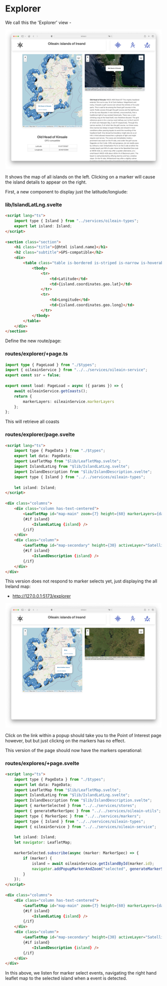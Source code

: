 # Explorer

We call this the 'Explorer' view -

![](img/09.png)

It shows the map of all islands on the left. Clicking on a marker will cause the island details to appear on the right.

First, a new component to display just the latitude/longiude:

### lib/IslandLatLng.svelte

~~~html
<script lang="ts">
	import type { Island } from "../services/oileain-types";
	export let island: Island;
</script>

<section class="section">
	<h1 class="title">{@html island.name}</h1>
	<h2 class="subtitle">GPS-compatible</h2>
	<div>
		<table class="table is-bordered is-striped is-narrow is-hoverable is-fullwidth">
			<tbody>
				<tr>
					<td>Latitude</td>
					<td>{island.coordinates.geo.lat}</td>
				</tr>
				<tr>
					<td>Longitude</td>
					<td>{island.coordinates.geo.long}</td>
				</tr>
			</tbody>
		</table>
	</div>
</section>
~~~

Define the new route/page:

### routes/explorer/+page.ts

~~~typescript
import type { PageLoad } from "./$types";
import { oileainService } from "../../services/oileain-service";
export const ssr = false;

export const load: PageLoad = async ({ params }) => {
	await oileainService.getCoasts();
	return {
		markerLayers: oileainService.markerLayers
	};
};
~~~

This will retrieve all coasts

### routes/explorer/page.svelte

~~~html
<script lang="ts">
	import type { PageData } from "./$types";
	export let data: PageData;
	import LeafletMap from "$lib/LeafletMap.svelte";
	import IslandLatLng from "$lib/IslandLatLng.svelte";
	import IslandDescription from "$lib/IslandDescription.svelte";
	import type { Island } from "../../services/oileain-types";

	let island: Island;
</script>

<div class="columns">
	<div class="column has-text-centered">
		<LeafletMap id="map-main" zoom={7} height={60} markerLayers={data.markerLayers} />
		{#if island}
			<IslandLatLng {island} />
		{/if}
	</div>
	<div class="column">
		<LeafletMap id="map-secondary" height={30} activeLayer="Satellite" />
		{#if island}
			<IslandDescription {island} />
		{/if}
	</div>
</div>
~~~

This version does not respond to marker selects yet, just displaying the all Ireland map:

- http://127.0.0.1:5173/explorer

![](img/10.png)

Click on the link within a popup should take you to the Point of Interest page however, but but just clickng on the markers has no effect.

This version of the page should now have the markers operational:

### routes/explores/+page.svelte

~~~html
<script lang="ts">
	import type { PageData } from "./$types";
	export let data: PageData;
	import LeafletMap from "$lib/LeafletMap.svelte";
	import IslandLatLng from "$lib/IslandLatLng.svelte";
	import IslandDescription from "$lib/IslandDescription.svelte";
	import { markerSelected } from "../../services/stores";
	import { generateMarkerSpec } from "../../services/oileain-utils";
	import type { MarkerSpec } from "../../services/markers";
	import type { Island } from "../../services/oileain-types";
	import { oileainService } from "../../services/oileain-service";

	let island: Island;
	let navigator: LeafletMap;

	markerSelected.subscribe(async (marker: MarkerSpec) => {
		if (marker) {
			island = await oileainService.getIslandById(marker.id);
			navigator.addPopupMarkerAndZoom("selected", generateMarkerSpec(island));
		}
	});
</script>

<div class="columns">
	<div class="column has-text-centered">
		<LeafletMap id="map-main" zoom={7} height={60} markerLayers={data.markerLayers} />
		{#if island}
			<IslandLatLng {island} />
		{/if}
	</div>
	<div class="column">
		<LeafletMap id="map-secondary" height={30} activeLayer="Satellite" bind:this={navigator} />
		{#if island}
			<IslandDescription {island} />
		{/if}
	</div>
</div>
~~~

In this above, we listen for marker select events, navigating the right hand leaflet map to the selected island when a event is detected.

